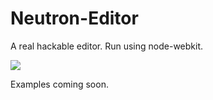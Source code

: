 Neutron-Editor
==============

A real hackable editor. Run using node-webkit. 

![](http://i.imgur.com/ZFoXTzJ.png)

Examples coming soon. 
